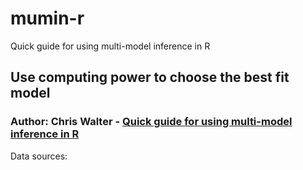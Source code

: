 # mumin-r
Quick guide for using multi-model inference in R

## Use computing power to choose the best fit model
### Author: Chris Walter - [Quick guide for using multi-model inference in R](https://chriswalter.info/muminr/)

Data sources: 
